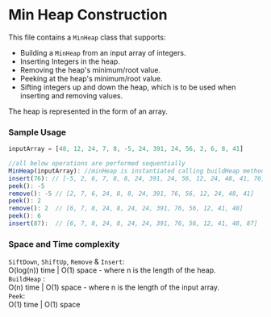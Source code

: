 # Min Heap Construction

This file contains a `MinHeap` class that supports:
 - Building a `MinHeap` from an input array of integers.
 - Inserting Integers in the heap.
 - Removing the heap's minimum/root value.
 - Peeking at the heap's minimum/root value.
 - Sifting integers up and down the heap, which is to be used when inserting and removing values.

 The heap is represented in the form of an array.

### Sample Usage
```javascript
inputArray = [48, 12, 24, 7, 8, -5, 24, 391, 24, 56, 2, 6, 8, 41]

//all below operations are performed sequentially
MinHeap(inputArray): //minHeap is instantiated calling buildHeap method
insert(76): // [-5, 2, 6, 7, 8, 8, 24, 391, 24, 56, 12, 24, 48, 41, 76]
peek(): -5
remove(): -5 // [2, 7, 6, 24, 8, 8, 24, 391, 76, 56, 12, 24, 48, 41]
peek(): 2
remove(): 2  // [6, 7, 8, 24, 8, 24, 24, 391, 76, 56, 12, 41, 48]
peek(): 6
insert(87):  // [6, 7, 8, 24, 8, 24, 24, 391, 76, 56, 12, 41, 48, 87]
```
### Space and Time complexity
`SiftDown`, `ShiftUp`, `Remove` & `Insert`: \
O(log(n)) time | O(1) space - where n is the length of the heap. \
`BuildHeap` : \
O(n) time | O(1) space - where n is the length of the input array. \
`Peek`: \
O(1) time | O(1) space